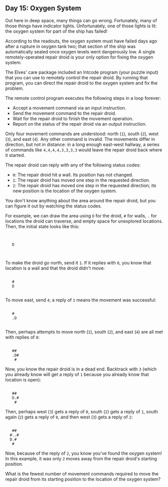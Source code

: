 Day 15: Oxygen System
---------------------

Out here in deep space, many things can go wrong. Fortunately, many of those things have indicator lights. Unfortunately, one of those lights is lit: the oxygen system for part of the ship has failed!

According to the readouts, the oxygen system must have failed days ago after a rupture in oxygen tank two; that section of the ship was automatically sealed once oxygen levels went dangerously low. A single remotely-operated repair droid is your only option for fixing the oxygen system.

The Elves' care package included an Intcode program (your puzzle input) that you can use to remotely control the repair droid. By running that program, you can direct the repair droid to the oxygen system and fix the problem.

The remote control program executes the following steps in a loop forever:

- Accept a movement command via an input instruction.
- Send the movement command to the repair droid.
- Wait for the repair droid to finish the movement operation.
- Report on the status of the repair droid via an output instruction.

Only four movement commands are understood: north (`1`), south (`2`), west (`3`), and east (`4`). Any other command is invalid. The movements differ in direction, but not in distance: in a long enough east-west hallway, a series of commands like `4,4,4,4,3,3,3,3` would leave the repair droid back where it started.

The repair droid can reply with any of the following status codes:

- `0`: The repair droid hit a wall. Its position has not changed.
- `1`: The repair droid has moved one step in the requested direction.
- `2`: The repair droid has moved one step in the requested direction; its new position is the location of the oxygen system.

You don't know anything about the area around the repair droid, but you can figure it out by watching the status codes.

For example, we can draw the area using `D` for the droid, `#` for walls, `.` for locations the droid can traverse, and empty space for unexplored locations. Then, the initial state looks like this:
```
      
      
   D  
      
   
```   
To make the droid go north, send it `1`. If it replies with `0`, you know that location is a wall and that the droid didn't move:
```
      
   #  
   D  
      
```      
To move east, send `4`; a reply of `1` means the movement was successful:
```
      
   #  
   .D 
      
```      
Then, perhaps attempts to move north (`1`), south (`2`), and east (`4`) are all met with replies of `0`:
```
      
   ## 
   .D#
    # 
```   
Now, you know the repair droid is in a dead end. Backtrack with `3` (which you already know will get a reply of `1` because you already know that location is open):
```
      
   ## 
   D.#
    # 
```      
Then, perhaps west (`3`) gets a reply of `0`, south (`2`) gets a reply of `1`, south again (`2`) gets a reply of `0`, and then west (`3`) gets a reply of `2`:
```
      
   ## 
  #..#
  D.# 
   #
```  
Now, because of the reply of `2`, you know you've found the oxygen system! In this example, it was only `2` moves away from the repair droid's starting position.

What is the fewest number of movement commands required to move the repair droid from its starting position to the location of the oxygen system?